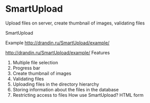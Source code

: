 # SmartUpload
Upload files on server, сreate thumbnail of images, validating files

SmartUpload

Example http://drandin.ru/SmartUpload/example/

http://drandin.ru/SmartUpload/example/
Features
1.	Multiple file selection
2.	Progress bar
3.	Create thumbnail of images
4.	Validating files
5.	Uploading files in the directory hierarchy
6.	Storing information about the files in the database
7.	Restricting access to files
How use SmartUpload?
HTML form
